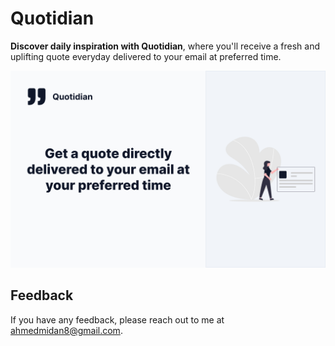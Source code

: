 # Quotidian

**Discover daily inspiration with Quotidian**, where you'll receive a fresh and uplifting quote everyday delivered to your email at preferred time.

![hero](public/og.jpg)

## Feedback

If you have any feedback, please reach out to me at ahmedmidan8@gmail.com.